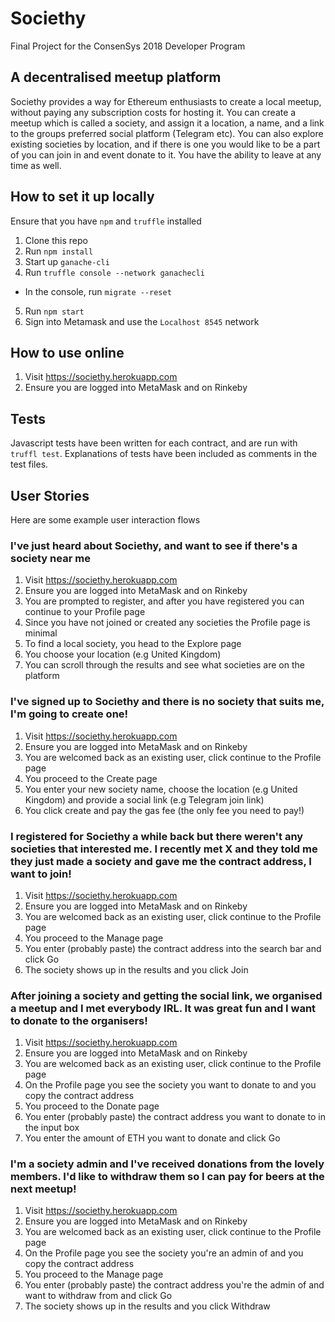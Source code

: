 # Societhy
Final Project for the ConsenSys 2018 Developer Program

## A decentralised meetup platform
Societhy provides a way for Ethereum enthusiasts to create a local meetup, without
paying any subscription costs for hosting it. You can create a meetup which is called a society,
and assign it a location, a name, and a link to the groups preferred social platform (Telegram etc).
You can also explore existing societies by location, and if there is one you would like to be a part
of you can join in and event donate to it. You have the ability to leave at any time as well.

## How to set it up locally

Ensure that you have `npm` and `truffle` installed

1. Clone this repo
2. Run `npm install`
3. Start up `ganache-cli`
4. Run `truffle console --network ganachecli`
- In the console, run `migrate --reset`
5. Run `npm start`
6. Sign into Metamask and use the `Localhost 8545` network

## How to use online

1. Visit https://societhy.herokuapp.com
2. Ensure you are logged into MetaMask and on Rinkeby

## Tests

Javascript tests have been written for each contract, and are run with `truffl test`.
Explanations of tests have been included as comments in the test files.

## User Stories

Here are some example user interaction flows

### I've just heard about Societhy, and want to see if there's a society near me

1. Visit https://societhy.herokuapp.com
2. Ensure you are logged into MetaMask and on Rinkeby
3. You are prompted to register, and after you have registered you can continue to your Profile page
4. Since you have not joined or created any societies the Profile page is minimal
5. To find a local society, you head to the Explore page
6. You choose your location (e.g United Kingdom)
7. You can scroll through the results and see what societies are on the platform

### I've signed up to Societhy and there is no society that suits me, I'm going to create one!

1. Visit https://societhy.herokuapp.com
2. Ensure you are logged into MetaMask and on Rinkeby
3. You are welcomed back as an existing user, click continue to the Profile page
4. You proceed to the Create page
5. You enter your new society name, choose the location (e.g United Kingdom) and provide a social link (e.g Telegram join link)
6. You click create and pay the gas fee (the only fee you need to pay!)

### I registered for Societhy a while back but there weren't any societies that interested me. I recently met X and they told me they just made a society and gave me the contract address, I want to join!

1. Visit https://societhy.herokuapp.com
2. Ensure you are logged into MetaMask and on Rinkeby
3. You are welcomed back as an existing user, click continue to the Profile page
4. You proceed to the Manage page
5. You enter (probably paste) the contract address into the search bar and click Go
6. The society shows up in the results and you click Join

### After joining a society and getting the social link, we organised a meetup and I met everybody IRL. It was great fun and I want to donate to the organisers!

1. Visit https://societhy.herokuapp.com
2. Ensure you are logged into MetaMask and on Rinkeby
3. You are welcomed back as an existing user, click continue to the Profile page
4. On the Profile page you see the society you want to donate to and you copy the contract address
5. You proceed to the Donate page
6. You enter (probably paste) the contract address you want to donate to in the input box
7. You enter the amount of ETH you want to donate and click Go

### I'm a society admin and I've received donations from the lovely members. I'd like to withdraw them so I can pay for beers at the next meetup!

1. Visit https://societhy.herokuapp.com
2. Ensure you are logged into MetaMask and on Rinkeby
3. You are welcomed back as an existing user, click continue to the Profile page
4. On the Profile page you see the society you're an admin of and you copy the contract address
5. You proceed to the Manage page
6. You enter (probably paste) the contract address you're the admin of and want to withdraw from and click Go
7. The society shows up in the results and you click Withdraw
